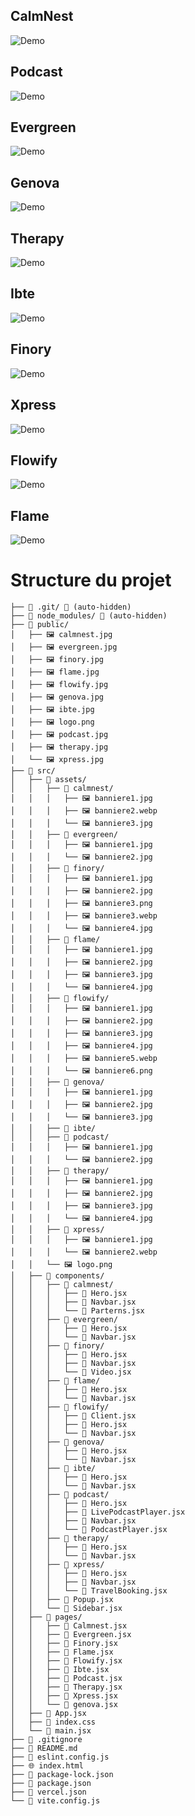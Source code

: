 
## CalmNest
![Demo](https://github.com/marc575/landingpages/blob/main/public/calmnest.jpg)

## Podcast
![Demo](https://github.com/marc575/landingpages/blob/main/public/podcast.jpg)

## Evergreen
![Demo](https://github.com/marc575/landingpages/blob/main/public/evergreen.jpg)

## Genova
![Demo](https://github.com/marc575/landingpages/blob/main/public/genova.jpg)

## Therapy
![Demo](https://github.com/marc575/landingpages/blob/main/public/therapy.jpg)

## Ibte
![Demo](https://github.com/marc575/landingpages/blob/main/public/ibte.jpg)

## Finory
![Demo](https://github.com/marc575/landingpages/blob/main/public/finory.jpg)

## Xpress
![Demo](https://github.com/marc575/landingpages/blob/main/public/xpress.jpg)

## Flowify
![Demo](https://github.com/marc575/landingpages/blob/main/public/flowify.jpg)

## Flame
![Demo](https://github.com/marc575/landingpages/blob/main/public/flame.jpg)


# Structure du projet

```
├── 📁 .git/ 🚫 (auto-hidden)
├── 📁 node_modules/ 🚫 (auto-hidden)
├── 📁 public/
│   ├── 🖼️ calmnest.jpg
│   ├── 🖼️ evergreen.jpg
│   ├── 🖼️ finory.jpg
│   ├── 🖼️ flame.jpg
│   ├── 🖼️ flowify.jpg
│   ├── 🖼️ genova.jpg
│   ├── 🖼️ ibte.jpg
│   ├── 🖼️ logo.png
│   ├── 🖼️ podcast.jpg
│   ├── 🖼️ therapy.jpg
│   └── 🖼️ xpress.jpg
├── 📁 src/
│   ├── 📁 assets/
│   │   ├── 📁 calmnest/
│   │   │   ├── 🖼️ banniere1.jpg
│   │   │   ├── 🖼️ banniere2.webp
│   │   │   └── 🖼️ banniere3.jpg
│   │   ├── 📁 evergreen/
│   │   │   ├── 🖼️ banniere1.jpg
│   │   │   └── 🖼️ banniere2.jpg
│   │   ├── 📁 finory/
│   │   │   ├── 🖼️ banniere1.jpg
│   │   │   ├── 🖼️ banniere2.jpg
│   │   │   ├── 🖼️ banniere3.png
│   │   │   ├── 🖼️ banniere3.webp
│   │   │   └── 🖼️ banniere4.jpg
│   │   ├── 📁 flame/
│   │   │   ├── 🖼️ banniere1.jpg
│   │   │   ├── 🖼️ banniere2.jpg
│   │   │   ├── 🖼️ banniere3.jpg
│   │   │   └── 🖼️ banniere4.jpg
│   │   ├── 📁 flowify/
│   │   │   ├── 🖼️ banniere1.jpg
│   │   │   ├── 🖼️ banniere2.jpg
│   │   │   ├── 🖼️ banniere3.jpg
│   │   │   ├── 🖼️ banniere4.jpg
│   │   │   ├── 🖼️ banniere5.webp
│   │   │   └── 🖼️ banniere6.png
│   │   ├── 📁 genova/
│   │   │   ├── 🖼️ banniere1.jpg
│   │   │   ├── 🖼️ banniere2.jpg
│   │   │   └── 🖼️ banniere3.jpg
│   │   ├── 📁 ibte/
│   │   ├── 📁 podcast/
│   │   │   ├── 🖼️ banniere1.jpg
│   │   │   └── 🖼️ banniere2.jpg
│   │   ├── 📁 therapy/
│   │   │   ├── 🖼️ banniere1.jpg
│   │   │   ├── 🖼️ banniere2.jpg
│   │   │   ├── 🖼️ banniere3.jpg
│   │   │   └── 🖼️ banniere4.jpg
│   │   ├── 📁 xpress/
│   │   │   ├── 🖼️ banniere1.jpg
│   │   │   └── 🖼️ banniere2.webp
│   │   └── 🖼️ logo.png
│   ├── 📁 components/
│   │   ├── 📁 calmnest/
│   │   │   ├── 📄 Hero.jsx
│   │   │   ├── 📄 Navbar.jsx
│   │   │   └── 📄 Parterns.jsx
│   │   ├── 📁 evergreen/
│   │   │   ├── 📄 Hero.jsx
│   │   │   └── 📄 Navbar.jsx
│   │   ├── 📁 finory/
│   │   │   ├── 📄 Hero.jsx
│   │   │   ├── 📄 Navbar.jsx
│   │   │   └── 📄 Video.jsx
│   │   ├── 📁 flame/
│   │   │   ├── 📄 Hero.jsx
│   │   │   └── 📄 Navbar.jsx
│   │   ├── 📁 flowify/
│   │   │   ├── 📄 Client.jsx
│   │   │   ├── 📄 Hero.jsx
│   │   │   └── 📄 Navbar.jsx
│   │   ├── 📁 genova/
│   │   │   ├── 📄 Hero.jsx
│   │   │   └── 📄 Navbar.jsx
│   │   ├── 📁 ibte/
│   │   │   ├── 📄 Hero.jsx
│   │   │   └── 📄 Navbar.jsx
│   │   ├── 📁 podcast/
│   │   │   ├── 📄 Hero.jsx
│   │   │   ├── 📄 LivePodcastPlayer.jsx
│   │   │   ├── 📄 Navbar.jsx
│   │   │   └── 📄 PodcastPlayer.jsx
│   │   ├── 📁 therapy/
│   │   │   ├── 📄 Hero.jsx
│   │   │   └── 📄 Navbar.jsx
│   │   ├── 📁 xpress/
│   │   │   ├── 📄 Hero.jsx
│   │   │   ├── 📄 Navbar.jsx
│   │   │   └── 📄 TravelBooking.jsx
│   │   ├── 📄 Popup.jsx
│   │   └── 📄 Sidebar.jsx
│   ├── 📁 pages/
│   │   ├── 📄 Calmnest.jsx
│   │   ├── 📄 Evergreen.jsx
│   │   ├── 📄 Finory.jsx
│   │   ├── 📄 Flame.jsx
│   │   ├── 📄 Flowify.jsx
│   │   ├── 📄 Ibte.jsx
│   │   ├── 📄 Podcast.jsx
│   │   ├── 📄 Therapy.jsx
│   │   ├── 📄 Xpress.jsx
│   │   └── 📄 genova.jsx
│   ├── 📄 App.jsx
│   ├── 🎨 index.css
│   └── 📄 main.jsx
├── 🚫 .gitignore
├── 📖 README.md
├── 📄 eslint.config.js
├── 🌐 index.html
├── 📄 package-lock.json
├── 📄 package.json
├── 📄 vercel.json
└── 📄 vite.config.js
```